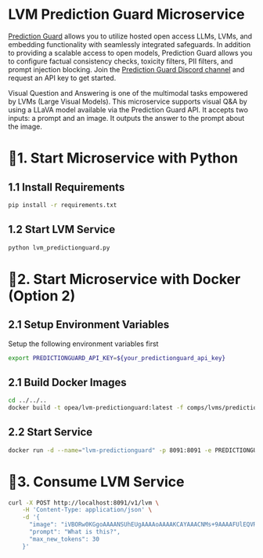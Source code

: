 # LVM Prediction Guard Microservice

[Prediction Guard](https://docs.predictionguard.com) allows you to utilize hosted open access LLMs, LVMs, and embedding functionality with seamlessly integrated safeguards. In addition to providing a scalable access to open models, Prediction Guard allows you to configure factual consistency checks, toxicity filters, PII filters, and prompt injection blocking. Join the [Prediction Guard Discord channel](https://discord.gg/TFHgnhAFKd) and request an API key to get started.

Visual Question and Answering is one of the multimodal tasks empowered by LVMs (Large Visual Models). This microservice supports visual Q&A by using a LLaVA model available via the Prediction Guard API. It accepts two inputs: a prompt and an image. It outputs the answer to the prompt about the image.

# 🚀1. Start Microservice with Python

## 1.1 Install Requirements

```bash
pip install -r requirements.txt
```

## 1.2 Start LVM Service

```bash
python lvm_predictionguard.py
```

# 🚀2. Start Microservice with Docker (Option 2)

## 2.1 Setup Environment Variables

Setup the following environment variables first

```bash
export PREDICTIONGUARD_API_KEY=${your_predictionguard_api_key}
```

## 2.1 Build Docker Images

```bash
cd ../../..
docker build -t opea/lvm-predictionguard:latest -f comps/lvms/predictionguard/Dockerfile .
```

## 2.2 Start Service

```bash
docker run -d --name="lvm-predictionguard" -p 8091:8091 -e PREDICTIONGUARD_API_KEY=$PREDICTIONGUARD_API_KEY opea/lvm-predictionguard:latest
```

# 🚀3. Consume LVM Service

```bash
curl -X POST http://localhost:8091/v1/lvm \
    -H 'Content-Type: application/json' \
    -d '{
      "image": "iVBORw0KGgoAAAANSUhEUgAAAAoAAAAKCAYAAACNMs+9AAAAFUlEQVR42mP8/5+hnoEIwDiqkL4KAcT9GO0U4BxoAAAAAElFTkSuQmCC",
      "prompt": "What is this?",
      "max_new_tokens": 30
    }' 
```
